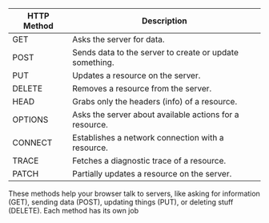 | HTTP Method | Description                                               |
|-------------|-----------------------------------------------------------|
| GET         | Asks the server for data.                                 |
| POST        | Sends data to the server to create or update something.   |
| PUT         | Updates a resource on the server.                         |
| DELETE      | Removes a resource from the server.                       |
| HEAD        | Grabs only the headers (info) of a resource.              |
| OPTIONS     | Asks the server about available actions for a resource.   |
| CONNECT     | Establishes a network connection with a resource.         |
| TRACE       | Fetches a diagnostic trace of a resource.                 |
| PATCH       | Partially updates a resource on the server.               |

These methods help your browser talk to servers, like asking for information (GET), sending data (POST), updating things (PUT), or deleting stuff (DELETE). 
Each method has its own job